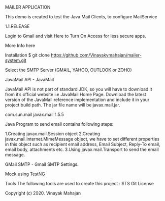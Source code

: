 MAILER APPLICATION

This demo is created to test the Java Mail Clients, to configure MailService 

1.1.RELEASE

Login to Gmail and visit Here to Turn On Access for less secure apps.

More Info here

Installation
$ git clone https://github.com/Vinayakvmahajan/mailer-system.git


Select the SMTP Server (GMAIL, YAHOO, OUTLOOK or ZOHO)

JavaMail API - JavaMail

JavaMail API is not part of standard JDK, so you will have to download it from it’s official website i.e JavaMail Home Page. Download the latest version of the JavaMail reference implementation and include it in your project build path. The jar file name will be javax.mail.jar.

<dependency>
	<groupId>com.sun.mail</groupId>
	<artifactId>javax.mail</artifactId>
	<version>1.5.5</version>
</dependency>

Java Program to send email contains following steps:

1.Creating javax.mail.Session object
2.Creating javax.mail.internet.MimeMessage object, we have to set different properties in this object such as recipient email address, Email Subject, Reply-To email, email body, attachments etc.
3.Using javax.mail.Transport to send the email message.

GMail SMTP - Gmail SMTP Settings.

Mock using TestNG 

Tools
The following tools are used to create this project :
STS
Git
License


Copyright (c) 2020. Vinayak Mahajan
